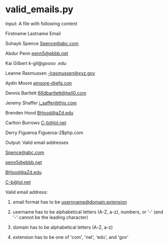 # valid_emails.py

Input: A file with following content

Firstname Lastname Email

Suhayb Spence Spence@abc.com

Abdur Penn penn5@ebbb.net

Kai Gilbert k-gil@goooo .edu

Leanne Rasmussen -lrasmussen@xyz.gov

Aydin Moore amoore-@efg.con

Dennis Bartlett 66dbartlett@hell0.com

Jeremy Shaffer j_saffer@this.com

Brenden Hood BHood@aZd.edu

Carlton Burrows C-b@lol.net

Derry Figueroa Figueroa-2$php.com

 
Output: Valid email addresses

Spence@abc.com

penn5@ebbb.net

BHood@aZd.edu

C-b@lol.net
 
Valid email address:

1) email format has to be usernname@domain.extension

2) username has to be alphabetical letters (A-Z, a-z), numbers, or '-' (and '-' cannot be the leading character)

3) domain has to be alphabetical letters (A-Z, a-z)

4) extension has to be one of 'com', 'net', 'edu', and 'gov'
